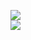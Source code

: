 [![](https://img.shields.io/badge/Made%20With-Github%20Spray-lightgrey.svg?style=for-the-badge&logo=github)](https://github.com/Annihil/github-spray#1561)  
[![](https://i.imgur.com/2DrTn0Z.gif)](https://github.com/Annihil/github-spray)